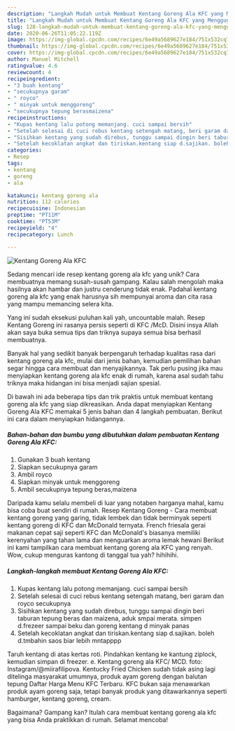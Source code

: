 ```yaml
---
description: "Langkah Mudah untuk Membuat Kentang Goreng Ala KFC yang Menggugah Selera"
title: "Langkah Mudah untuk Membuat Kentang Goreng Ala KFC yang Menggugah Selera"
slug: 128-langkah-mudah-untuk-membuat-kentang-goreng-ala-kfc-yang-menggugah-selera
date: 2020-06-26T11:05:22.119Z
image: https://img-global.cpcdn.com/recipes/6e49a5689627e184/751x532cq70/kentang-goreng-ala-kfc-foto-resep-utama.jpg
thumbnail: https://img-global.cpcdn.com/recipes/6e49a5689627e184/751x532cq70/kentang-goreng-ala-kfc-foto-resep-utama.jpg
cover: https://img-global.cpcdn.com/recipes/6e49a5689627e184/751x532cq70/kentang-goreng-ala-kfc-foto-resep-utama.jpg
author: Manuel Mitchell
ratingvalue: 4.6
reviewcount: 4
recipeingredient:
- "3 buah kentang"
- "secukupnya garam"
- " royco"
- " minyak untuk menggoreng"
- "secukupnya tepung berasmaizena"
recipeinstructions:
- "Kupas kentang lalu potong memanjang. cuci sampai bersih"
- "Setelah selesai di cuci rebus kentang setengah matang, beri garam dan royco secukupnya"
- "Sisihkan kentang yang sudah direbus, tunggu sampai dingin beri taburan tepung beras dan maizena, aduk smpai merata. simpen d.frezeer sampai beku dan goreng kentang d minyak panas"
- "Setelah kecoklatan angkat dan tiriskan.kentang siap d.sajikan. boleh d.tmbahin saos biar lebih mntapppp"
categories:
- Resep
tags:
- kentang
- goreng
- ala

katakunci: kentang goreng ala 
nutrition: 112 calories
recipecuisine: Indonesian
preptime: "PT11M"
cooktime: "PT53M"
recipeyield: "4"
recipecategory: Lunch

---
```



![Kentang Goreng Ala KFC](https://img-global.cpcdn.com/recipes/6e49a5689627e184/751x532cq70/kentang-goreng-ala-kfc-foto-resep-utama.jpg)

Sedang mencari ide resep kentang goreng ala kfc yang unik? Cara membuatnya memang susah-susah gampang. Kalau salah mengolah maka hasilnya akan hambar dan justru cenderung tidak enak. Padahal kentang goreng ala kfc yang enak harusnya sih mempunyai aroma dan cita rasa yang mampu memancing selera kita.

Yang ini sudah eksekusi puluhan kali yah, uncountable malah. Resep Kentang Goreng ini rasanya persis seperti di KFC /McD. Disini insya Allah akan saya buka semua tips dan triknya supaya semua bisa berhasil membuatnya.

Banyak hal yang sedikit banyak berpengaruh terhadap kualitas rasa dari kentang goreng ala kfc, mulai dari jenis bahan, kemudian pemilihan bahan segar hingga cara membuat dan menyajikannya. Tak perlu pusing jika mau menyiapkan kentang goreng ala kfc enak di rumah, karena asal sudah tahu triknya maka hidangan ini bisa menjadi sajian spesial.


Di bawah ini ada beberapa tips dan trik praktis untuk membuat kentang goreng ala kfc yang siap dikreasikan. Anda dapat menyiapkan Kentang Goreng Ala KFC memakai 5 jenis bahan dan 4 langkah pembuatan. Berikut ini cara dalam menyiapkan hidangannya.

<!--inarticleads1-->

##### Bahan-bahan dan bumbu yang dibutuhkan dalam pembuatan Kentang Goreng Ala KFC:

1. Gunakan 3 buah kentang
1. Siapkan secukupnya garam
1. Ambil  royco
1. Siapkan  minyak untuk menggoreng
1. Ambil secukupnya tepung beras,maizena


Daripada kamu selalu membeli di luar yang notaben harganya mahal, kamu bisa coba buat sendiri di rumah. Resep Kentang Goreng - Cara membuat kentang goreng yang garing, tidak lembek dan tidak berminyak seperti kentang goreng di KFC dan McDonald ternyata. French friesala gerai makanan cepat saji seperti KFC dan McDonald&#39;s biasanya memiliki kerenyahan yang tahan lama dan menguarkan aroma lemak hewani Berikut ini kami tampilkan cara membuat kentang goreng ala KFC yang renyah. Wow, cukup menguras kantong di tanggal tua yah? hihihihi. 

<!--inarticleads2-->

##### Langkah-langkah membuat Kentang Goreng Ala KFC:

1. Kupas kentang lalu potong memanjang. cuci sampai bersih
1. Setelah selesai di cuci rebus kentang setengah matang, beri garam dan royco secukupnya
1. Sisihkan kentang yang sudah direbus, tunggu sampai dingin beri taburan tepung beras dan maizena, aduk smpai merata. simpen d.frezeer sampai beku dan goreng kentang d minyak panas
1. Setelah kecoklatan angkat dan tiriskan.kentang siap d.sajikan. boleh d.tmbahin saos biar lebih mntapppp


Taruh kentang di atas kertas roti. Pindahkan kentang ke kantung ziplock, kemudian simpan di freezer. e. Kentang goreng ala KFC/ MCD. foto: Instagram/@miirafilipova. Kentucky Fried Chicken sudah tidak asing lagi ditelinga masyarakat umumnya, produk ayam goreng dengan balutan tepung Daftar Harga Menu KFC Terbaru. KFC bukan saja menawarkan produk ayam goreng saja, tetapi banyak produk yang ditawarkannya seperti hamburger, kentang goreng, cream. 

Bagaimana? Gampang kan? Itulah cara membuat kentang goreng ala kfc yang bisa Anda praktikkan di rumah. Selamat mencoba!
